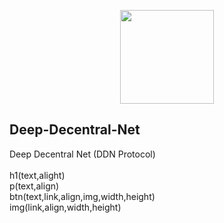 <p align='center'><img src='https://bit.ly/3euB8vE' width='150' height='150'></p>

## Deep-Decentral-Net
Deep Decentral Net (DDN Protocol)<br>
<br>
h1(text,alight)<br>
p(text,align)<br>
btn(text,link,align,img,width,height)<br>
img(link,align,width,height)<br>
